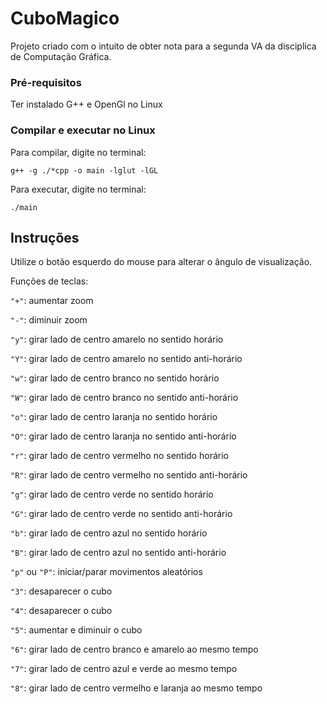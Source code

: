 # CuboMagico
Projeto criado com o intuito de obter nota para a segunda VA da disciplica de Computação Gráfica.

### Pré-requisitos

Ter instalado  G++ e OpenGl no Linux

### Compilar e executar no Linux

Para compilar, digite no terminal:

```
g++ -g ./*cpp -o main -lglut -lGL
```

Para executar, digite no terminal:

```
./main
```

## Instruções

Utilize o botão esquerdo do mouse para alterar o ângulo de visualização.

Funções de teclas:

`"+"`: aumentar zoom

`"-"`: diminuir zoom

`"y"`: girar lado de centro amarelo no sentido horário

`"Y"`: girar lado de centro amarelo no sentido anti-horário

`"w"`: girar lado de centro branco no sentido horário

`"W"`: girar lado de centro branco no sentido anti-horário

`"o"`: girar lado de centro laranja no sentido horário

`"O"`: girar lado de centro laranja no sentido anti-horário

`"r"`: girar lado de centro vermelho no sentido horário

`"R"`: girar lado de centro vermelho no sentido anti-horário

`"g"`: girar lado de centro verde no sentido horário

`"G"`: girar lado de centro verde no sentido anti-horário

`"b"`: girar lado de centro azul no sentido horário

`"B"`: girar lado de centro azul no sentido anti-horário

`"p"` ou `"P"`: iniciar/parar movimentos aleatórios

`"3"`: desaparecer o cubo

`"4"`: desaparecer o cubo

`"5"`: aumentar e diminuir o cubo

`"6"`: girar lado de centro branco e amarelo ao mesmo tempo

`"7"`: girar lado de centro azul e verde ao mesmo tempo

`"8"`: girar lado de centro vermelho e laranja ao mesmo tempo







